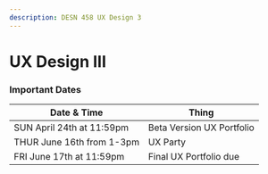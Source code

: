 ```yaml
---
description: DESN 458 UX Design 3
---
```


# UX Design III

### Important Dates

| Date & Time               | Thing                     |
| ------------------------- | ------------------------- |
| SUN April 24th at 11:59pm | Beta Version UX Portfolio |
| THUR June 16th from 1-3pm | UX Party                  |
| FRI June 17th at 11:59pm  | Final UX Portfolio due    |

###


